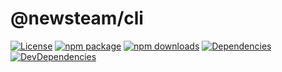 # @newsteam/cli

[![License](https://img.shields.io/npm/l/@newsteam/cli.svg)](https://github.com/feight/newsteam/blob/master/LICENSE)
[![npm package](https://img.shields.io/npm/v/@newsteam/cli/latest.svg)](https://www.npmjs.com/package/@newsteam/cli)
[![npm downloads](https://img.shields.io/npm/dm/@newsteam/cli.svg)](https://www.npmjs.com/package/@newsteam/cli)
[![Dependencies](https://img.shields.io/david/feight/newsteam.svg?path=packages%2Fcli)](https://david-dm.org/feight/newsteam?path=cli)
[![DevDependencies](https://img.shields.io/david/feight/newsteam.svg?path=packages%2Fcli)](https://david-dm.org/feight/newsteam?type=dev&path=cli)